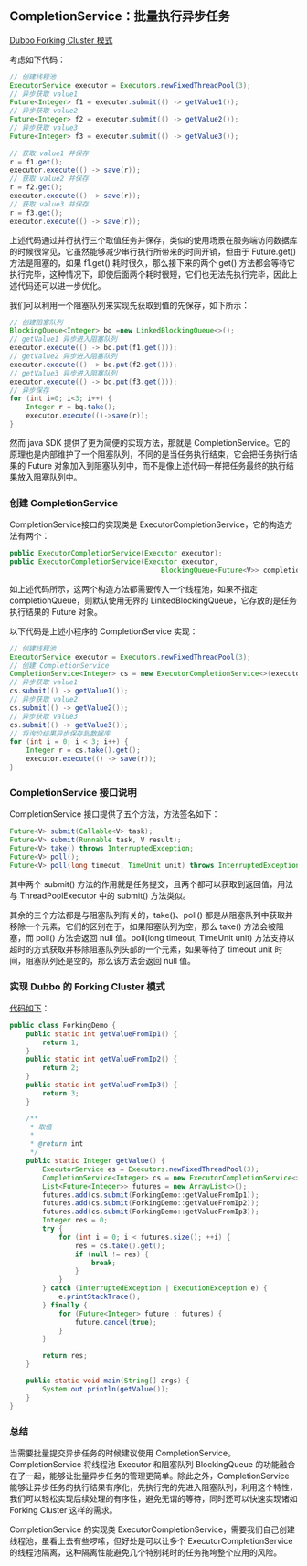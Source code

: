 ﻿## CompletionService：批量执行异步任务

[Dubbo Forking Cluster 模式](https://github.com/lidonggg/Learning-notes/tree/master/java/src/main/java/com/lidong/java/concurrent/completionservice/ForkingDemo.java)

考虑如下代码：
```java
// 创建线程池
ExecutorService executor = Executors.newFixedThreadPool(3);
// 异步获取 value1
Future<Integer> f1 = executor.submit(() -> getValue1());
// 异步获取 value2
Future<Integer> f2 = executor.submit(() -> getValue2());
// 异步获取 value3
Future<Integer> f3 = executor.submit(() -> getValue3());
    
// 获取 value1 并保存
r = f1.get();
executor.execute(() -> save(r));
// 获取 value2 并保存
r = f2.get();
executor.execute(() -> save(r));
// 获取 value3 并保存
r = f3.get();
executor.execute(() -> save(r));
```
上述代码通过并行执行三个取值任务并保存，类似的使用场景在服务端访问数据库的时候很常见，它虽然能够减少串行执行所带来的时间开销，但由于 Future.get() 方法是阻塞的，如果 f1.get() 耗时很久，那么接下来的两个 get() 方法都会等待它执行完毕，这种情况下，即使后面两个耗时很短，它们也无法先执行完毕，因此上述代码还可以进一步优化。

我们可以利用一个阻塞队列来实现先获取到值的先保存，如下所示：
```java
// 创建阻塞队列
BlockingQueue<Integer> bq =new LinkedBlockingQueue<>();
// getValue1 异步进入阻塞队列  
executor.execute(() -> bq.put(f1.get()));
// getValue2 异步进入阻塞队列  
executor.execute(() -> bq.put(f2.get()));
// getValue3 异步进入阻塞队列  
executor.execute(() -> bq.put(f3.get()));
// 异步保存
for (int i=0; i<3; i++) {
    Integer r = bq.take();
    executor.execute(()->save(r));
}  
```

然而 java SDK 提供了更为简便的实现方法，那就是 CompletionService。它的原理也是内部维护了一个阻塞队列，不同的是当任务执行结束，它会把任务执行结果的 Future 对象加入到阻塞队列中，而不是像上述代码一样把任务最终的执行结果放入阻塞队列中。

### 创建 CompletionService
CompletionService接口的实现类是 ExecutorCompletionService，它的构造方法有两个：
```java
public ExecutorCompletionService(Executor executor);
public ExecutorCompletionService(Executor executor,
                                     BlockingQueue<Future<V>> completionQueue)
```
如上述代码所示，这两个构造方法都需要传入一个线程池，如果不指定 completionQueue，则默认使用无界的 LinkedBlockingQueue，它存放的是任务执行结果的 Future 对象。

以下代码是上述小程序的 CompletionService 实现：
```java
// 创建线程池
ExecutorService executor = Executors.newFixedThreadPool(3);
// 创建 CompletionService
CompletionService<Integer> cs = new ExecutorCompletionService<>(executor);
// 异步获取 value1
cs.submit(() -> getValue1());
// 异步获取 value2
cs.submit(() -> getValue2());
// 异步获取 value3
cs.submit(() -> getValue3());
// 将询价结果异步保存到数据库
for (int i = 0; i < 3; i++) {
    Integer r = cs.take().get();
    executor.execute(() -> save(r));
}
```
### CompletionService 接口说明
CompletionService 接口提供了五个方法，方法签名如下：
```java
Future<V> submit(Callable<V> task);
Future<V> submit(Runnable task, V result);
Future<V> take() throws InterruptedException;
Future<V> poll();
Future<V> poll(long timeout, TimeUnit unit) throws InterruptedException;
```
其中两个 submit() 方法的作用就是任务提交，且两个都可以获取到返回值，用法与 ThreadPoolExecutor 中的 submit() 方法类似。

其余的三个方法都是与阻塞队列有关的，take()、poll() 都是从阻塞队列中获取并移除一个元素，它们的区别在于，如果阻塞队列为空，那么 take() 方法会被阻塞，而 poll() 方法会返回 null 值。poll(long timeout, TimeUnit unit)  方法支持以超时的方式获取并移除阻塞队列头部的一个元素，如果等待了 timeout unit 时间，阻塞队列还是空的，那么该方法会返回 null 值。

### 实现 Dubbo 的 Forking Cluster 模式
[代码如下](https://github.com/lidonggg/Learning-notes/tree/master/java/src/main/java/com/lidong/java/concurrent/completionservice/ForkingDemo.java)：
```java
public class ForkingDemo {
    public static int getValueFromIp1() {
        return 1;
    }
    public static int getValueFromIp2() {
        return 2;
    }
    public static int getValueFromIp3() {
        return 3;
    }

    /**
     * 取值
     *
     * @return int
     */
    public static Integer getValue() {
        ExecutorService es = Executors.newFixedThreadPool(3);
        CompletionService<Integer> cs = new ExecutorCompletionService<>(es);
        List<Future<Integer>> futures = new ArrayList<>();
        futures.add(cs.submit(ForkingDemo::getValueFromIp1));
        futures.add(cs.submit(ForkingDemo::getValueFromIp2));
        futures.add(cs.submit(ForkingDemo::getValueFromIp3));
        Integer res = 0;
        try {
            for (int i = 0; i < futures.size(); ++i) {
                res = cs.take().get();
                if (null != res) {
                    break;
                }
            }
        } catch (InterruptedException | ExecutionException e) {
            e.printStackTrace();
        } finally {
            for (Future<Integer> future : futures) {
                future.cancel(true);
            }
        }

        return res;
    }

    public static void main(String[] args) {
        System.out.println(getValue());
    }
}
```

### 总结
当需要批量提交异步任务的时候建议使用 CompletionService。CompletionService 将线程池 Executor 和阻塞队列 BlockingQueue 的功能融合在了一起，能够让批量异步任务的管理更简单。除此之外，CompletionService 能够让异步任务的执行结果有序化，先执行完的先进入阻塞队列，利用这个特性，我们可以轻松实现后续处理的有序性，避免无谓的等待，同时还可以快速实现诸如 Forking Cluster 这样的需求。

CompletionService 的实现类 ExecutorCompletionService，需要我们自己创建线程池，虽看上去有些啰嗦，但好处是可以让多个 ExecutorCompletionService 的线程池隔离，这种隔离性能避免几个特别耗时的任务拖垮整个应用的风险。